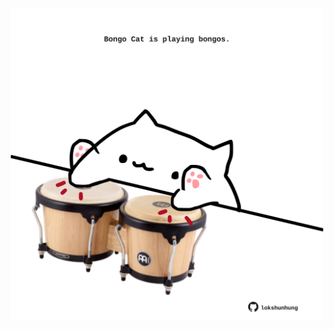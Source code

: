 <!-- built at 02/12/2022, 13:05:05 UTC -->
<p align="center">
  <img width="500" height="500" src="./ReadmeImage.svg">
</p>
